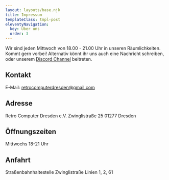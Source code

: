 ```yaml
---
layout: layouts/base.njk
title: Impressum
templateClass: tmpl-post
eleventyNavigation:
  key: Über uns
  order: 3
---
```

Wir sind jeden Mittwoch von 18.00 - 21.00 Uhr in unseren Räumlichkeiten. Kommt gern vorbei! Alternativ könnt ihr uns auch eine Nachricht schreiben, oder unserem [Discord Channel](https://discord.gg/sn9vnFNk)
 beitreten.

## Kontakt
E-Mail: [retrocomputerdresden@gmail.com](mailto:retrocomputerdresden@gmail.com)

## Adresse
Retro Computer Dresden e.V.
Zwinglistraße 25
01277 Dresden

## Öffnungszeiten
Mittwochs 18-21 Uhr

## Anfahrt
Straßenbahnhaltestelle Zwinglistraße
Linien 1, 2, 61